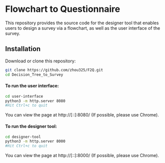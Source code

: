 # Flowchart to Questionnaire

This repository provides the source code for the designer tool that enables users to design a survey via a flowchart, as well as the user interface of the survey.

## Installation 
Download or clone this repository:

```bash
git clone https://github.com/zhou325/F2Q.git
cd Decision_Tree_to_Survey
```

#### To run the user interface:
```bash
cd user-interface
python3 -m http.server 8080
#Hit Ctrl+c to quit
```
You can view the page at http://[::]:8080/ (If possible, please use Chrome).

#### To run the designer tool:
```bash
cd designer-tool
python3 -m http.server 8000
#Hit Ctrl+c to quit
```

You can view the page at http://[::]:8000/  (If possible, please use Chrome).
